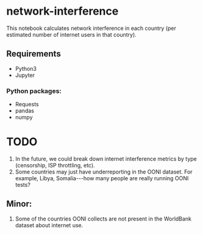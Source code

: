 # network-interference

This notebook calculates network interference in each country (per estimated number of internet users in that country).

## Requirements
- Python3
- Jupyter

### Python packages:

- Requests
- pandas
- numpy


# TODO

1. In the future, we could break down internet interference metrics by type (censorship, ISP throttling, etc).
2. Some countries may just have underreporting in the OONI dataset. For example, Libya,  Somalia---how many people are really running OONI tests?

## Minor:
1. Some of the countries OONI collects are not present in the WorldBank dataset about internet use.
